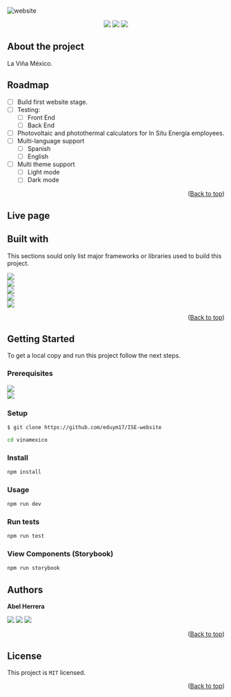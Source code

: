 ![website]() <!-- FOTO DEL SITIO -->

<!-- TECNOLOGIAS USADAS -->
<p align=center>
     <a href="https://nodejs.org/" target="_blank"><img src="https://img.shields.io/badge/Node%20js-18.12.x-339933?style=for-the-badge&logo=node.js&labelColor=20232a" /></a>
     <a href="https://www.npmjs.com/" target="_blank"><img src="https://img.shields.io/badge/npm-8.19.x-CB3837?style=for-the-badge&logo=npm&labelColor=20232a" /></a>
     <a href="https://www.in-situ.com.mx" target="_blank"><img src="https://img.shields.io/badge/license-MIT-orange?style=for-the-badge&logo=github&labelColor=20232a" /></a>
</p>

## About the project

La Viña México. <!-- Nombre del proyecto -->

## Roadmap <!-- Features del proyecto (Actuales y planeadas) -->

- [ ] Build first website stage.
- [ ] Testing:
  - [ ] Front End
  - [ ] Back End
- [ ] Photovoltaic and photothermal calculators for In Situ Energía employees.
- [ ] Multi-language support
  - [ ] Spanish
  - [ ] English
- [ ] Multi theme support
  - [ ] Light mode
  - [ ] Dark mode

<p align="right">(<a href="#top">Back to top</a>)</p>

## Live page

<!-- Link a la pagina -->
<!-- [In Situ Energía website here](https://www.in-situ.com.mx)  -->

## Built with

This sections sould only list major frameworks or libraries used to build this project.

<!-- Tecnologías usadas -->

[<img src="https://img.shields.io/badge/reactjs-%2320232a.svg?style=for-the-badge&logo=react&logoColor=%2361DAFB" />][reactjs] <br/>
[<img src="https://img.shields.io/badge/tailwindcss-%2338B2AC.svg?style=for-the-badge&logo=tailwind-css&logoColor=white" />][tailwindcss] <br/>
[<img src="https://img.shields.io/badge/Node.js-43853D?style=for-the-badge&logo=node.js&logoColor=white" />][nodejs] <br/>
[<img src="https://img.shields.io/badge/MongoDB-4EA94B?style=for-the-badge&logo=mongodb&logoColor=white" />][mongodb] <br/>
[<img src="https://img.shields.io/badge/Nextjs-fff?style=for-the-badge&logo=next.js&logoColor=black" />][nextjs] <br/>

[reactjs]: https://reactjs.org/
[tailwindcss]: https://tailwindcss.com/
[nodejs]: https://nodejs.org/
[nextjs]: https://www.nextjs.org/
[mongodb]: https://www.mongodb.com/

<p align="right">(<a href="#top">Back to top</a>)</p>

## Getting Started

To get a local copy and run this project follow the next steps.

<!-- COMO USAR EL PROYECTO -->

### Prerequisites

<a href="https://nodejs.org/" target="_blank"><img src="https://img.shields.io/badge/Node%20js-18.12.x-339933?style=for-the-badge&logo=node.js&labelColor=20232a" /></a>
<br/>
<a href="https://www.npmjs.com/" target="_blank"><img src="https://img.shields.io/badge/npm-8.19.x-CB3837?style=for-the-badge&logo=npm&labelColor=20232a" /></a>

### Setup

```sh
$ git clone https://github.com/eduym17/ISE-website
```

```sh
cd vinamexico
```

### Install

```sh
npm install
```

### Usage

```sh
npm run dev
```

### Run tests

```sh
npm run test
```

### View Components (Storybook)

```sh
npm run storybook
```

<!-- ### Deployment

Make a pull request and when approved and merged the changes will show up on website.

<p align="right">(<a href="#top">Back to top</a>)</p> -->

## Authors

<!-- AUTORES -->

**Abel Herrera**

[<img src="https://img.shields.io/badge/GitHub-100000?style=for-the-badge&logo=github&logoColor=white" />][github]
[<img src="https://img.shields.io/badge/Twitter-1DA1F2?style=for-the-badge&logo=twitter&logoColor=white" />][twitter]
[<img src="https://img.shields.io/badge/LinkedIn-0077B5?style=for-the-badge&logo=linkedin&logoColor=white" />][linkedin]

[github]: https://github.com/Lino09
[twitter]: https://twitter.com/AbelHerreraZam1
[linkedin]: https://www.linkedin.com/in/abelherreraz/

<p align="right">(<a href="#top">Back to top</a>)</p>

<!-- ## Contributing

Contributions, issues and feature request are welcome!
Feel free to check the [issues page](../../../issues/).
<p align="right">(<a href="#top">Back to top</a>)</p> -->

<!-- ## Show your support

Give a ⭐️ if you like this project!
<p align="right">(<a href="#top">Back to top</a>)</p> -->

<!-- ## Acknowledgments

- Mention to anyone whose code was used
- Inspiration
- Etc.
<p align="right">(<a href="#top">Back to top</a>)</p> -->

## License

This project is `MIT` licensed.

<p align="right">(<a href="#top">Back to top</a>)</p>
